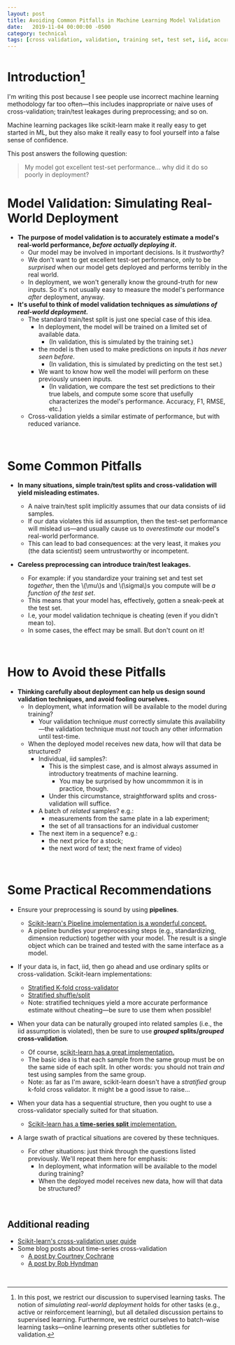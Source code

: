 ```yaml
---
layout: post
title: Avoiding Common Pitfalls in Machine Learning Model Validation
date:   2019-11-04 00:00:00 -0500
category: technical 
tags: [cross validation, validation, training set, test set, iid, accuracy] 
---
```


# Introduction[^1] 

I'm writing this post because I see people use incorrect
machine learning methodology far too often&mdash;this includes inappropriate 
or naive uses of cross-validation; train/test leakages during preprocessing; and so on. 

Machine learning packages like scikit-learn make it really easy to get started in ML, 
but they also make it really easy to fool yourself into a false sense of confidence.

This post answers the following question:

> My model got excellent test-set performance... why did it do so poorly in deployment?

[^1]: In this post, we restrict our discussion to supervised learning tasks. The notion of _simulating real-world deployment_ holds for other tasks (e.g., active or reinforcement learning), but all detailed discussion pertains to supervised learning. Furthermore, we restrict ourselves to batch-wise learning tasks&mdash;online learning presents other subtleties for validation.

<!---
<br> 

<center>
<img src="{{ site.baseurl }}/assets/images/king-of-hill-sklearn-meme.png" alt="sklearn king of hill"  width="320" height="420">
</center>

<br>
-->

# Model Validation: Simulating Real-World Deployment
* **The purpose of model validation is to accurately estimate a model's real-world performance, _before actually deploying it_.**
    * Our model may be involved in important decisions. Is it _trustworthy_?
    * We don't want to get excellent test-set performance, only to be _surprised_ when our model gets deployed and performs terribly in the real world.
    * In deployment, we won't generally know the ground-truth for new inputs.
    So it's not usually easy to measure the model's performance _after_ deployment, anyway.
* **It's useful to think of model validation techniques as _simulations of real-world deployment._**
    - The standard train/test split is just one special case of this idea.
        * In deployment, the model will be trained on a limited set of available data. 
            - (In validation, this is simulated by the training set.)
        * the model is then used to make predictions on inputs _it has never seen before_.
            - (In validation, this is simulated by predicting on the test set.)
        * We want to know how well the model will perform on these previously unseen inputs.
            - (In validation, we compare the test set predictions to their true labels, and compute some score that usefully characterizes the model's performance. Accuracy, F1, RMSE, etc.)
    - Cross-validation yields a similar estimate of performance, but with reduced variance.

<br>

# Some Common Pitfalls

* **In many situations, simple train/test splits and cross-validation will yield misleading estimates.**
    - A naive train/test split implicitly assumes that our data consists of iid samples.
    - If our data violates this iid assumption, then the test-set performance will mislead us&mdash;and usually cause us to _overestimate_ our model's real-world performance.
    - This can lead to bad consequences: at the very least, it makes _you_ (the data scientist) seem untrustworthy or incompetent.

* **Careless preprocessing can introduce train/test leakages.**
    - For example: if you standardize your training set and test set _together_, then the \\(\mu\\)s and \\(\sigma\\)s you compute will be _a function of the test set_.
    - This means that your model has, effectively, gotten a sneak-peek at the test set.
    - I.e, your model validation technique is cheating (even if you didn't mean to).
    - In some cases, the effect may be small. But don't count on it!

<br> 

# How to Avoid these Pitfalls

* **Thinking carefully about deployment can help us design sound validation techniques, and avoid fooling ourselves.** 
    * In deployment, what information will be available to the model during training?
        - Your validation technique _must_ correctly simulate this availability&mdash;the validation technique must _not_ touch any other information until test-time.
    * When the deployed model receives new data, how will that data be structured?
        - Individual, iid samples?:
            * This is the simplest case, and is almost always assumed in introductory treatments of machine learning.
                - You may be surprised by how uncommmon it is in practice, though.
            * Under this circumstance, straightforward splits and cross-validation will suffice.
        - A batch of _related_ samples? e.g.:
            * measurements from the same plate in a lab experiment;
            * the set of all transactions for an individual customer
        - The next item in a sequence? e.g.:
            * the next price for a stock; 
            * the next word of text; the next frame of video)

<br>

# Some Practical Recommendations

* Ensure your preprocessing is sound by using **pipelines**.
    - [Scikit-learn's Pipeline implementation is a wonderful concept.](https://scikit-learn.org/stable/modules/generated/sklearn.pipeline.Pipeline.html)
    - A pipeline bundles your preprocessing steps (e.g., standardizing, dimension reduction) together with your model. The result is a single object which can be trained and tested with the same interface as a model.

* If your data is, in fact, iid, then go ahead and use ordinary splits or cross-validation. Scikit-learn implementations:
    - [Stratified K-fold cross-validator](https://scikit-learn.org/stable/modules/generated/sklearn.model_selection.StratifiedKFold.html#sklearn.model_selection.StratifiedKFold)
    - [Stratified shuffle/split](https://scikit-learn.org/stable/modules/generated/sklearn.model_selection.StratifiedShuffleSplit.html#sklearn.model_selection.StratifiedShuffleSplit)
    - Note: stratified techniques yield a more accurate performance estimate without cheating&mdash;be sure to use them when possible!

* When your data can be naturally grouped into related samples (i.e., the iid assumption is violated), then be sure to use **_grouped_ splits/_grouped_ cross-validation**.
    - Of course, [scikit-learn has a great implementation.](https://scikit-learn.org/stable/modules/generated/sklearn.model_selection.GroupKFold.html)
    - The basic idea is that each sample from the same group must be on the same side of each split.  In other words: you should not train _and_ test using samples from the same group.
    - Note: as far as I'm aware, scikit-learn doesn't have a _stratified_ group k-fold cross validator. It might be a good issue to raise...
* When your data has a sequential structure, then you ought to use a cross-validator specially suited for that situation.
    - [Scikit-learn has a **time-series split** implementation.](https://scikit-learn.org/stable/modules/cross_validation.html#timeseries-cv)
* A large swath of practical situations are covered by these techniques.
    - For other situations: just think through the questions listed previously.
    We'll repeat them here for emphasis:
        * In deployment, what information will be available to the model during training?
        * When the deployed model receives new data, how will that data be structured?

<br>

## Additional reading
- [Scikit-learn's cross-validation user guide](https://scikit-learn.org/stable/modules/cross_validation.html)
- Some blog posts about time-series cross-validation
    * [A post by Courtney Cochrane](https://towardsdatascience.com/time-series-nested-cross-validation-76adba623eb9)
    * [A post by Rob Hyndman](https://robjhyndman.com/hyndsight/tscv/)

<br>

